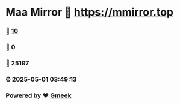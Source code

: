# Maa Mirror :link: https://mmirror.top 
### :page_facing_up: [10](https://mmirror.top/tag.html) 
### :speech_balloon: 0 
### :hibiscus: 25197 
### :alarm_clock: 2025-05-01 03:49:13 
### Powered by :heart: [Gmeek](https://github.com/Meekdai/Gmeek)

